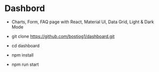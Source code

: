 # Dashbord
- Charts, Form, FAQ page with React, Material UI, Data Grid, Light & Dark Mode

- git clone https://github.com/bostiog1/dashboard.git
- cd dashboard
- npm install
- npm run start
